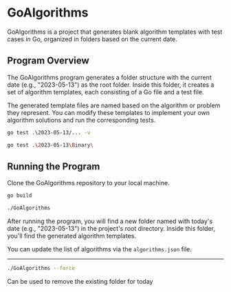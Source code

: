 # GoAlgorithms

GoAlgorithms is a project that generates blank algorithm templates with test cases in Go, organized in folders based on the current date.

## Program Overview

The GoAlgorithms program generates a folder structure with the current date (e.g., "2023-05-13") as the root folder. Inside this folder, it creates a set of algorithm templates, each consisting of a Go file and a test file.

The generated template files are named based on the algorithm or problem they represent. You can modify these templates to implement your own algorithm solutions and run the corresponding tests.

```bash
go test .\2023-05-13/... -v
```

```bash
go test .\2023-05-13\Binary\
```

## Running the Program

Clone the GoAlgorithms repository to your local machine.

```bash
go build
```

```bash
./GoAlgorithms
```

After running the program, you will find a new folder named with today's date (e.g., "2023-05-13") in the project's root directory. Inside this folder, you'll find the generated algorithm templates.

You can update the list of algorithms via the `algorithms.json` file.

---

```bash
./GoAlgorithms --force
```

Can be used to remove the existing folder for today
